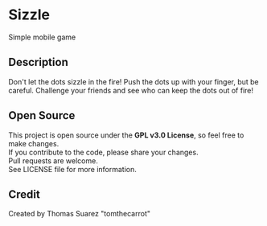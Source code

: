 # Sizzle
Simple mobile game

## Description
Don't let the dots sizzle in the fire!
Push the dots up with your finger, but be careful.
Challenge your friends and see who can keep the dots out of fire!

## Open Source
This project is open source under the **GPL v3.0 License**, so feel free to make changes.  
If you contribute to the code, please share your changes.  
Pull requests are welcome.  
See LICENSE file for more information.

## Credit
Created by Thomas Suarez "tomthecarrot"
